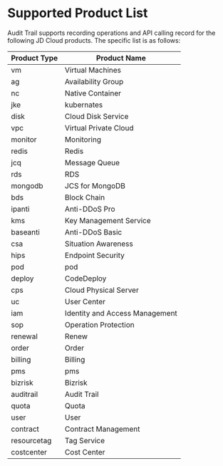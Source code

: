 # Supported Product List
Audit Trail supports recording operations and API calling record for the following JD Cloud products. The specific list is as follows:

| Product Type | Product Name         |
|----------|------------------|
| vm       | Virtual Machines           |
| ag       | Availability Group          |
| nc       | Native Container          |
| jke      | kubernates       |
| disk     | Cloud Disk Service           |
| vpc      | Virtual Private Cloud          |
| monitor  | Monitoring           |
| redis    | Redis       |
| jcq      | Message Queue          |
| rds      | RDS     |
| mongodb  | JCS for MongoDB |
| bds      | Block Chain            |
| ipanti   | Anti-DDoS Pro          |
| kms      | Key Management Service      |
| baseanti | Anti-DDoS Basic    |
| csa      | Situation Awareness         |
| hips     | Endpoint Security          |
| pod      |	pod         |
| deploy   |	CodeDeploy          |
| cps      | 	Cloud Physical Server        |
| uc	     |User Center         |
| iam      |	Identity and Access Management       |
| sop      |	Operation Protection       |
| renewal  |	Renew           |
| order    |	Order          |
| billing  |	Billing           |
| pms      |	pms         |
| bizrisk  |	Bizrisk     |
| auditrail|	Audit Trail          |
| quota	   |Quota         |
| user	   |User         |
| contract |Contract Management         |
| resourcetag|	Tag Service         |
| costcenter|	Cost Center         |



